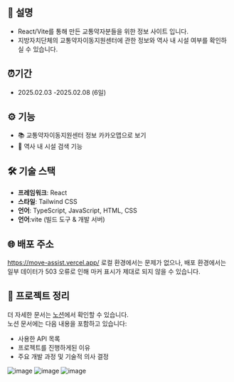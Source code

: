 ## 📜 설명
- React/Vite를 통해 만든 교통약자분들을 위한 정보 사이트 입니다.
- 지방자치단체의 교통약자이동지원센터에 관한 정보와 역사 내 시설 여부를 확인하실 수 있습니다.

## ⏰기간
- 2025.02.03 -2025.02.08 (6일)


## ⚙️ 기능
- 📚 교통약자이동지원센터 정보 카카오맵으로 보기
- 📖 역사 내 시설 검색 기능

## 🛠️ 기술 스택
- **프레임워크**: React
- **스타일**: Tailwind CSS
- **언어**: TypeScript, JavaScript, HTML, CSS
- **언어**:vite (빌드 도구 & 개발 서버)

## 🌐 배포 주소
https://move-assist.vercel.app/
로컬 환경에서는 문제가 없으나, 배포 환경에서는 일부 데이터가 503 오류로 인해 마커 표시가 제대로 되지 않을 수 있습니다.

## 🌌 프로젝트 정리  
더 자세한 문서는 [노션](https://www.notion.so/18f89527ee5a8038b300e3abe4d13b31)에서 확인할 수 있습니다.  
노션 문서에는 다음 내용을 포함하고 있습니다:  
- 사용한 API 목록
- 프로젝트를 진행하게된 이유
- 주요 개발 과정 및 기술적 의사 결정  


![image](https://github.com/user-attachments/assets/026e952d-2d6b-4a27-be81-c10973426a1a)
![image](https://github.com/user-attachments/assets/393c8a3f-38e9-434b-8457-1eb045d82281)
![image](https://github.com/user-attachments/assets/08730043-fb6d-4dc2-93d5-642c91889b48)

